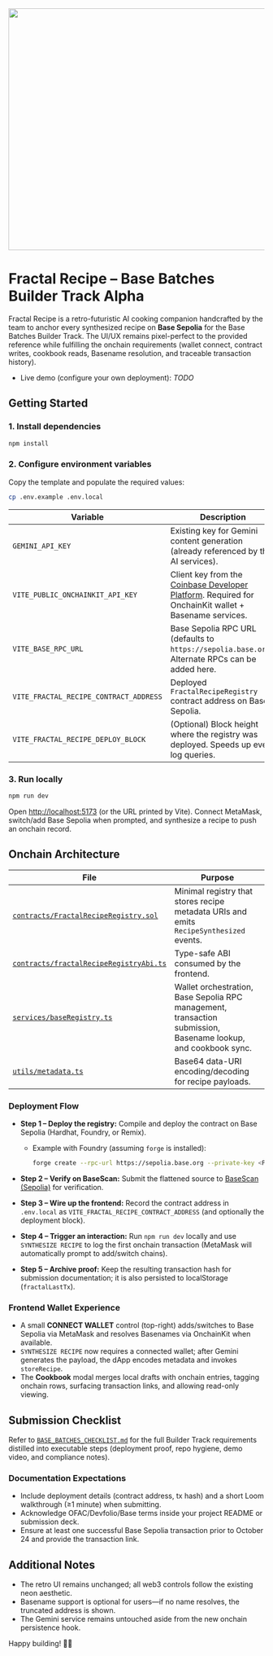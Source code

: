 <div align="center">
  <img width="1200" height="475" alt="Fractal Recipe UI" src="https://github.com/user-attachments/assets/0aa67016-6eaf-458a-adb2-6e31a0763ed6" />
</div>

# Fractal Recipe – Base Batches Builder Track Alpha

Fractal Recipe is a retro-futuristic AI cooking companion handcrafted by the team to anchor every synthesized recipe on **Base Sepolia** for the Base Batches Builder Track. The UI/UX remains pixel-perfect to the provided reference while fulfilling the onchain requirements (wallet connect, contract writes, cookbook reads, Basename resolution, and traceable transaction history).

- Live demo (configure your own deployment): _TODO_

## Getting Started

### 1. Install dependencies

```bash
npm install
```

### 2. Configure environment variables

Copy the template and populate the required values:

```bash
cp .env.example .env.local
```

| Variable | Description |
| --- | --- |
| `GEMINI_API_KEY` | Existing key for Gemini content generation (already referenced by the AI services). |
| `VITE_PUBLIC_ONCHAINKIT_API_KEY` | Client key from the [Coinbase Developer Platform](https://portal.cdp.coinbase.com/). Required for OnchainKit wallet + Basename services. |
| `VITE_BASE_RPC_URL` | Base Sepolia RPC URL (defaults to `https://sepolia.base.org`). Alternate RPCs can be added here. |
| `VITE_FRACTAL_RECIPE_CONTRACT_ADDRESS` | Deployed `FractalRecipeRegistry` contract address on Base Sepolia. |
| `VITE_FRACTAL_RECIPE_DEPLOY_BLOCK` | (Optional) Block height where the registry was deployed. Speeds up event log queries. |

### 3. Run locally

```bash
npm run dev
```

Open [http://localhost:5173](http://localhost:5173) (or the URL printed by Vite). Connect MetaMask, switch/add Base Sepolia when prompted, and synthesize a recipe to push an onchain record.

## Onchain Architecture

| File | Purpose |
| --- | --- |
| [`contracts/FractalRecipeRegistry.sol`](contracts/FractalRecipeRegistry.sol) | Minimal registry that stores recipe metadata URIs and emits `RecipeSynthesized` events. |
| [`contracts/fractalRecipeRegistryAbi.ts`](contracts/fractalRecipeRegistryAbi.ts) | Type-safe ABI consumed by the frontend. |
| [`services/baseRegistry.ts`](services/baseRegistry.ts) | Wallet orchestration, Base Sepolia RPC management, transaction submission, Basename lookup, and cookbook sync. |
| [`utils/metadata.ts`](utils/metadata.ts) | Base64 data-URI encoding/decoding for recipe payloads. |

### Deployment Flow

- **Step 1 – Deploy the registry:** Compile and deploy the contract on Base Sepolia (Hardhat, Foundry, or Remix).
  - Example with Foundry (assuming `forge` is installed):

    ```bash
    forge create --rpc-url https://sepolia.base.org --private-key <PRIVATE_KEY> contracts/FractalRecipeRegistry.sol:FractalRecipeRegistry
    ```

- **Step 2 – Verify on BaseScan:** Submit the flattened source to [BaseScan (Sepolia)](https://sepolia.basescan.org/verifyContract) for verification.
- **Step 3 – Wire up the frontend:** Record the contract address in `.env.local` as `VITE_FRACTAL_RECIPE_CONTRACT_ADDRESS` (and optionally the deployment block).
- **Step 4 – Trigger an interaction:** Run `npm run dev` locally and use `SYNTHESIZE RECIPE` to log the first onchain transaction (MetaMask will automatically prompt to add/switch chains).
- **Step 5 – Archive proof:** Keep the resulting transaction hash for submission documentation; it is also persisted to localStorage (`fractalLastTx`).

### Frontend Wallet Experience

- A small **CONNECT WALLET** control (top-right) adds/switches to Base Sepolia via MetaMask and resolves Basenames via OnchainKit when available.
- `SYNTHESIZE RECIPE` now requires a connected wallet; after Gemini generates the payload, the dApp encodes metadata and invokes `storeRecipe`.
- The **Cookbook** modal merges local drafts with onchain entries, tagging onchain rows, surfacing transaction links, and allowing read-only viewing.

## Submission Checklist

Refer to [`BASE_BATCHES_CHECKLIST.md`](BASE_BATCHES_CHECKLIST.md) for the full Builder Track requirements distilled into executable steps (deployment proof, repo hygiene, demo video, and compliance notes).

### Documentation Expectations

- Include deployment details (contract address, tx hash) and a short Loom walkthrough (≥1 minute) when submitting.
- Acknowledge OFAC/Devfolio/Base terms inside your project README or submission deck.
- Ensure at least one successful Base Sepolia transaction prior to October 24 and provide the transaction link.

## Additional Notes

- The retro UI remains unchanged; all web3 controls follow the existing neon aesthetic.
- Basename support is optional for users—if no name resolves, the truncated address is shown.
- The Gemini service remains untouched aside from the new onchain persistence hook.

Happy building! 🧪✨
